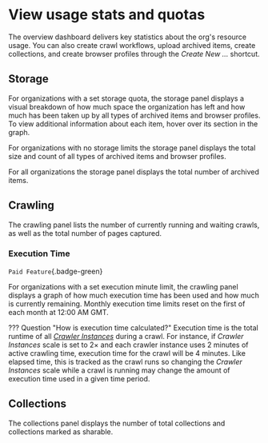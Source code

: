 # View usage stats and quotas

The overview dashboard delivers key statistics about the org's resource usage. You can also create crawl workflows, upload archived items, create collections, and create browser profiles through the _Create New ..._ shortcut.

## Storage

For organizations with a set storage quota, the storage panel displays a visual breakdown of how much space the organization has left and how much has been taken up by all types of archived items and browser profiles. To view additional information about each item, hover over its section in the graph.

For organizations with no storage limits the storage panel displays the total size and count of all types of archived items and browser profiles.

For all organizations the storage panel displays the total number of archived items.

## Crawling

The crawling panel lists the number of currently running and waiting crawls, as well as the total number of pages captured.

### Execution Time

`Paid Feature`{.badge-green}

For organizations with a set execution minute limit, the crawling panel displays a graph of how much execution time has been used and how much is currently remaining. Monthly execution time limits reset on the first of each month at 12:00 AM GMT.

??? Question "How is execution time calculated?"
    Execution time is the total runtime of all [_Crawler Instances_](workflow-setup.md/#crawler-instances) during a crawl. For instance, if _Crawler Instances_ scale is set to 2× and each crawler instance uses 2 minutes of active crawling time, execution time for the crawl will be 4 minutes. Like elapsed time, this is tracked as the crawl runs so changing the _Crawler Instances_ scale while a crawl is running may change the amount of execution time used in a given time period.

## Collections

The collections panel displays the number of total collections and collections marked as sharable.
